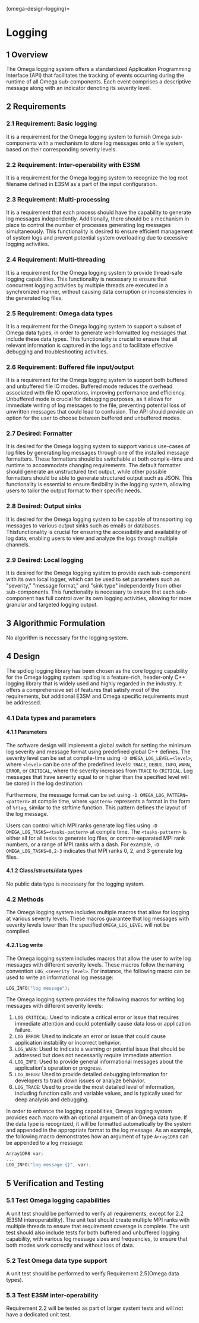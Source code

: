 (omega-design-logging)=
# Logging

## 1 Overview

The Omega logging system offers a standardized Application Programming
Interface (API) that facilitates the tracking of events occurring during
the runtime of all Omega sub-components. Each event comprises a descriptive
message along with an indicator denoting its severity level.

## 2 Requirements

### 2.1 Requirement: Basic logging

It is a requirement for the Omega logging system to furnish Omega
sub-components with a mechanism to store log messages onto a file system,
based on their corresponding severity levels.

### 2.2 Requirement: Inter-operability with E3SM

It is a requirement for the Omega logging system to recognize the log root
filename defined in E3SM as a part of the input configuration.

### 2.3 Requirement: Multi-processing

It is a requirement that each process should have the capability to generate
log messages independently. Additionally, there should be a mechanism in
place to control the number of processes generating log messages
simultaneously. This functionality is desired to ensure efficient management
of system logs and prevent potential system overloading due to excessive
logging activities.

### 2.4 Requirement: Multi-threading

It is a requirement for the Omega logging system to provide thread-safe
logging capabilities. This functionality is necessary to ensure that
concurrent logging activities by multiple threads are executed in
a synchronized manner, without causing data corruption or inconsistencies
in the generated log files.

### 2.5 Requirement: Omega data types

It is a requirement for the Omega logging system to support a subset of
Omega data types, in order to generate well-formatted log messages that
include these data types. This functionality is crucial to ensure that all
relevant information is captured in the logs and to facilitate effective
debugging and troubleshooting activities.

### 2.6 Requirement: Buffered file input/output

It is a requirement for the Omega logging system to support both buffered
and unbuffered file IO modes. Buffered mode reduces the overhead associated
with file IO operations, improving performance and efficiency. Unbuffered mode
is crucial for debugging purposes, as it allows for immediate writing of log
messages to the file, preventing potential loss of unwritten messages that
could lead to confusion. The API should provide an option for the user to
choose between buffered and unbuffered modes.

### 2.7 Desired: Formatter

It is desired for the Omega logging system to support various use-cases of log
files by generating log messages through one of the installed message
formatters. These formatters should be switchable at both compile-time and
runtime to accommodate changing requirements. The default formatter should
generate an unstructured text output, while other possible formatters should
be able to generate structured output such as JSON. This functionality is
essential to ensure flexibility in the logging system, allowing users to
tailor the output format to their specific needs.

### 2.8 Desired: Output sinks

It is desired for the Omega logging system to be capable of transporting log
messages to various output sinks such as emails or databases. Thisfunctionality
is crucial for ensuring the accessibility and availability of log data, enabling
users to view and analyze the logs through multiple channels.

### 2.9 Desired: Local logging

It is desired for the Omega logging system to provide each sub-component with
its own local logger, which can be used to set parameters such as "severity,"
"message format," and "sink type" independently from other sub-components. This
functionality is necessary to ensure that each sub-component has full control
over its own logging activities, allowing for more granular and targeted logging
output.

## 3 Algorithmic Formulation

No algorithm is necessary for the logging system.

## 4 Design

The spdlog logging library has been chosen as the core logging capability for
the Omega logging system. spdlog is a feature-rich, header-only C++ logging
library that is widely used and highly regarded in the industry. It offers
a comprehensive set of features that satisfy most of the requirements, but
additional E3SM and Omega specific requirements must be addressed.

### 4.1 Data types and parameters

#### 4.1.1 Parameters

The software design will implement a global switch for setting the minimum log
severity and message format using predefined global C++ defines. The severity
level can be set at compile-time using `-D OMEGA_LOG_LEVEL=<level>`, where `<level>`
can be one of the predefined levels: `TRACE`, `DEBUG`, `INFO`, `WARN`, `ERROR`,
or `CRITICAL`, where the severity increases from `TRACE` to `CRITICAL`. Log
messages that have severity equal to or higher than the specified level will be
stored in the log destination.

Furthermore, the message format can be set using `-D OMEGA_LOG_PATTERN=<pattern>` at
compile time, where `<pattern>` represents a format in the form of `%flag`,
similar to the strftime function. This pattern defines the layout of the log
message.

Users can control which MPI ranks generate log files using
`-D OMEGA_LOG_TASKS=<tasks-pattern>` at compile time. The `<tasks-pattern>` is
either all for all tasks to generate log files, or comma-separated MPI rank
numbers, or a range of MPI ranks with a dash. For example,
`-D OMEGA_LOG_TASKS=0,2-3` indicates that MPI ranks 0, 2, and 3 generate log
files.

#### 4.1.2 Class/structs/data types

No public data type is necessary for the logging system.

### 4.2 Methods

The Omega logging system includes multiple macros that allow for logging at
various severity levels. These macros guarantee that log messages with severity
levels lower than the specified `OMEGA_LOG_LEVEL` will not be compiled.

#### 4.2.1 Log write

The Omega logging system includes macros that allow the user to write log
messages with different severity levels. These macros follow the naming
convention `LOG_<severity level>`. For instance, the following macro can be
used to write an informational log message:

```c++
LOG_INFO("log message");
```
The Omega logging system provides the following macros for writing log messages
with different severity levels:

1. `LOG_CRITICAL`: Used to indicate a critical error or issue that requires
   immediate attention and could potentially cause data loss or application
   failure.
2. `LOG_ERROR`: Used to indicate an error or issue that could cause
   application instability or incorrect behavior.
3. `LOG_WARN`: Used to indicate a warning or potential issue that should be
   addressed but does not necessarily require immediate attention.
4. `LOG_INFO`: Used to provide general informational messages about the
   application's operation or progress.
5. `LOG_DEBUG`: Used to provide detailed debugging information for
   developers to track down issues or analyze behavior.
6. `LOG_TRACE`: Used to provide the most detailed level of information,
   including function calls and variable values, and is typically used for deep
   analysis and debugging.

In order to enhance the logging capabilities, Omega logging system provides
each macro with an optional argument of an Omega data type. If the data type
is recognized, it will be formatted automatically by the system and appended in
the appropriate format to the log message. As an example, the following macro
demonstrates how an argument of type `Array1DR8` can be appended to a log
message:

```c++
Array1DR8 var;
...
LOG_INFO("log message {}", var);
```

## 5 Verification and Testing

### 5.1 Test Omega logging capabilities

A unit test should be performed to verify all requirements, except for 2.2
(E3SM interoperability). The unit test should create multiple MPI ranks with
multiple threads to ensure that requirement coverage is complete. The unit
test should also include tests for both buffered and unbuffered logging
capability, with various log message sizes and frequencies, to ensure that both
modes work correctly and without loss of data.

### 5.2 Test Omega data type support

A unit test should be performed to verify Requirement 2.5(Omega data types).

### 5.3 Test E3SM inter-operability

Requirement 2.2 will be tested as part of larger system tests and will not have
a dedicated unit test.

